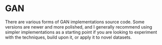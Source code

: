 # GAN
There are various forms of GAN implementations source code. Some versions are newer and more polished, and I generally recommend using simpler implementations as a starting point if you are looking to experiment with the techniques, build upon it, or apply it to novel datasets.
